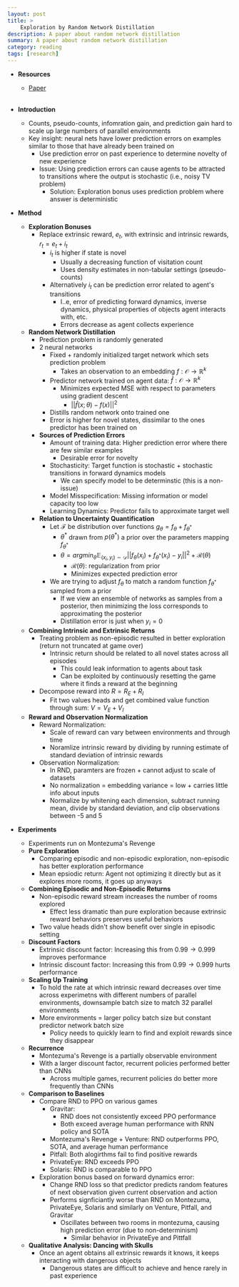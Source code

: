 ```yaml
---
layout: post
title: >
    Exploration by Random Network Distillation
description: A paper about random network distillation
summary: A paper about random network distillation
category: reading
tags: [research]
---
```


* **Resources**
    - [Paper](https://arxiv.org/abs/1810.12894)
<br><br/>

* **Introduction**
    * Counts, pseudo-counts, infomration gain, and prediction gain hard to scale up large numbers of parallel environments
    * Key insight: neural nets have lower prediction errors on examples similar to those that have already been trained on
        * Use prediction error on past experience to determine novelty of new experience
        * Issue: Using prediction errors can cause agents to be attracted to transitions where the output is stochastic (i.e., noisy TV problem)
            * Solution: Exploration bonus uses prediction problem where answer is deterministic
* **Method**
    * **Exploration Bonuses**
        * Replace extrinsic reward, $e_t$, with extrinsic and intrinsic rewards, $r_t = e_t + i_t$
            * $i_t$ is higher if state is novel
                * Usually a decreasing function of visitation count
                * Uses density estimates in non-tabular settings (pseudo-counts)
            * Alternatively $i_t$ can be prediction error related to agent's transitions
                * I..e, error of predicting forward dynamics, inverse dynamics, physical properties of objects agent interacts with, etc.
                * Errors decrease as agent collects experience
    * **Random Network Distillation**
        * Prediction problem is randomly generated
        * 2 neural networks
            * Fixed + randomly initialized target network which sets prediction problem
                * Takes an observation to an embedding $f: \mathcal{O} \rightarrow \mathbb{R}^k$
            * Predictor network trained on agent data: $\hat{f}: \mathcal{O} \rightarrow \mathbb{R}^k$
                * Minimizes expected MSE with respect to parameters using gradient descent
                    * $\vert \vert \hat{f}(x; \theta) - f(x) \vert \vert^2$
            * Distills random network onto trained one
            * Error is higher for novel states, dissimilar to the ones predictor has been trained on
        * **Sources of Prediction Errors**
            * Amount of training data: Higher prediction error where there are few similar examples
                * Desirable error for novelty
            * Stochasticity: Target function is stochastic + stochastic transitions in forward dynamics models
                * We can specify model to be determinstic (this is a non-issue)
            * Model Misspecification: Missing information or model capacity too low
            * Learning Dynamics: Predictor fails to approximate target well
        * **Relation to Uncertainty Quantification**
            * Let $\mathcal{F}$ be distribution over functions $g _{\theta} = f _{\theta} + f _{\theta^\ast}$
                * $\theta^\ast$ drawn from $p(\theta^\ast)$ a prior over the parameters mapping $f _{\theta^\ast}$
                * $\theta = argmin _{\theta} \mathbb{E} _{(x_i, y_i) \sim \mathcal{D}}\vert \vert f _{\theta}(x_i) + f _{\theta^\ast}(x_i) - y_i \vert \vert^2 + \mathcal{R}(\theta)$
                    * $\mathcal{R}(\theta)$: regularization from prior
                    * Minimizes expected prediction error
            * We are trying to adjust $f _\theta$ to match a random function $f _{\theta^\ast}$ sampled from a prior
                * If we view an ensemble of networks as samples from a posterior, then minimizing the loss corresponds to approximating the posterior
                * Distillation error is just when $y_i = 0$
    * **Combining Intrinsic and Extrinsic Returns**
        * Treating problem as non-episodic resulted in better exploration (return not truncated at game over)
            * Intrinsic return should be related to all novel states across all episodes
                * This could leak information to agents about task
                * Can be exploited by continuously resetting the game where it finds a reward at the beginning
        * Decompose reward into $R = R_E + R_I$
            * Fit two values heads and get combined value function through sum: $V = V_E + V_I$
    * **Reward and Observation Normalization**
        * Reward Normalization:
            * Scale of reward can vary between environments and through time
            * Noramlize intrinsic reward by dividing by running estimate of standard deviation of intrinsic rewards
        * Observation Normalization:
            * In RND, paramters are frozen + cannot adjust to scale of datasets
            * No normalization = embedding variance = low + carries little info about inputs
            * Normalize by whitening each dimension, subtract running mean, divide by standard deviation, and clip observations between -5 and 5
* **Experiments**
    * Experiments run on Montezuma's Revenge
    * **Pure Exploration**
        * Comparing episodic and non-episodic exploration, non-episodic has better exploration performance
        * Mean epsiodic return: Agent not optimizing it directly but as it explores more rooms, it goes up anyways
    * **Combining Episodic and Non-Episodic Returns**
        * Non-episodic reward stream increases the number of rooms explored
            * Effect less dramatic than pure exploration because extrinsic reward behaviors preserves useful behaviors
        * Two value heads didn't show benefit over single in episodic setting
    * **Discount Factors**
        * Extrinsic discount factor: Increasing this from $0.99 \rightarrow 0.999$ improves performance
        * Intrinsic discount factor: Increasing this from $0.99 \rightarrow 0.999$ hurts performance
    * **Scaling Up Training**
        * To hold the rate at which intrinsic reward decreases over time across experimetns with different numbers of parallel environments, downsample batch size to match 32 parallel environments
        * More environments = larger policy batch size but constant predictor network batch size
            * Policy needs to quickly learn to find and exploit rewards since they disappear
    * **Recurrence**
        * Montezuma's Revenge is a partially observable environment
        * With a larger discount factor, recurrent policies performed better than CNNs
            * Across multiple games, recurrent policies do better more frequently than CNNs
    * **Comparison to Baselines**
        * Compare RND to PPO on various games
            * Gravitar:
                * RND does not consistently exceed PPO performance
                * Both exceed average human performance with RNN policy and SOTA
            * Montezuma's Revenge + Venture: RND outperforms PPO, SOTA, and average human performance
            * Pitfall: Both alogirthms fail to find positive rewards
            * PrivateEye: RND exceeds PPO
            * Solaris: RND is comparable to PPO
        * Exploration bonus based on forward dynamics error:
            * Change RND loss so that predictor predicts random features of next observation given current observation and action
            * Performs signficiantly worse than RND on Montezuma, PrivateEye, Solaris and similarly on Venture, Pitfall, and Gravitar
                * Oscillates between two rooms in montezuma, causing high prediction error (due to non-determinism)
                    * Similar behavior in PrivateEye and Pittfall
    * **Qualitative Analysis: Dancing with Skulls**
        * Once an agent obtains all extrinsic rewards it knows, it keeps interacting with dangerous objects
            * Dangerous states are difficult to achieve and hence rarely in past experience
    